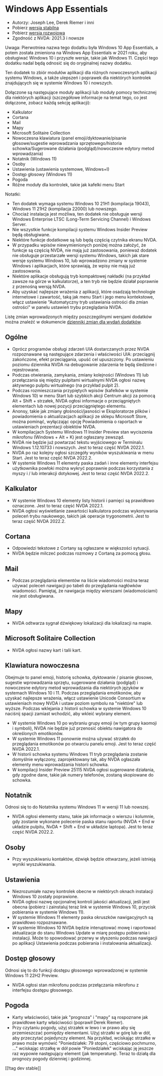 # Windows App Essentials #

* Autorzy: Joseph Lee, Derek Riemer i inni
* Pobierz [wersja stabilna][1]
* Pobierz [wersja rozwojowa][2]
* Zgodność z NVDA: 2021.3 i nowsze

Uwaga: Pierwotniea nazwa tego dodatku była Windows 10 App Essentials, a
potem została zmieniona na Windows App Essentials w 2021 roku, aby
obsługiwać Windows 10 i przyszłe wersje, takie jak Windows 11. Części tego
dodatku nadal będą odnosić się do oryginalnej nazwy dodatku.

Ten dodatek to zbiór modułów aplikacji dla różnych nowoczesnych aplikacji
systemu Windows, a także ulepszeń i poprawek dla niektórych kontrolek
znajdujących się w systemie Windows 10 i nowszych.

Dołączone są następujące moduły aplikacji lub moduły pomocy technicznej dla
niektórych aplikacji (szczegółowe informacje na temat tego, co jest
dołączone, zobacz każdą sekcję aplikacji):

* Kalkulator
* Cortana
* Mail
* Mapy
* Microsoft Solitaire Collection
* Nowoczesna klawiatura (panel emoji/dyktowanie/pisanie głosowe/sugestie
  wprowadzania sprzętowego/historia schowka/Sugerowane działania
  (podgląd)/nowoczesne edytory metod wprowadzania)
* Notatnik (Windows 11)
* Osoby
* Ustawienia (ustawienia systemowe, Windows+I)
* Dostęp głosowy (Windows 11)
* Pogoda
* Różne moduły dla kontrolek, takie jak kafelki menu Start

Notatki:

* Ten dodatek wymaga systemu Windows 10 21H1 (kompilacja 19043), Windows 11
  21H2 (kompilacja 22000) lub nowszego.
* Chociaż instalacja jest możliwa, ten dodatek nie obsługuje wersji Windows
  Enterprise LTSC (Long-Term Servicing Channel) i Windows Server.
* Nie wszystkie funkcje kompilacji systemu Windows Insider Preview będą
  obsługiwane.
* Niektóre funkcje dodatkowe są lub będą częścią czytnika ekranu NVDA.
* W przypadku wpisów niewymienionych poniżej można założyć, że funkcje są
  częścią NVDA, nie mają już zastosowania, ponieważ dodatek nie obsługuje
  przestarzałe wersji systemu Windows, takich jak stare wersje systemu
  Windows 10, lub wprowadzono zmiany w systemie Windows i aplikacjach, które
  sprawiają, że wpisy nie mają już zastosowania.
* Niektóre aplikacje obsługują tryb kompaktowej nakładki (na przykład zawsze
  na górze w kalkulatorze), a ten tryb nie będzie działał poprawnie z
  przenośną wersją NVDA.
* Aby uzyskać najlepsze wrażenia z aplikacji, które osadzają technologie
  internetowe i zawartość, taką jak menu Start i jego menu kontekstowe,
  włącz ustawienie "Automatyczny tryb ustawiania ostrości dla zmian
  ostrości" w panelu ustawień trybu przeglądania NVDA.

Listę zmian wprowadzonych między poszczególnymi wersjami dodatków można
znaleźć w dokumencie [dzienniki zmian dla wydań dodatków][3].

## Ogólne

* Oprócz programów obsługi zdarzeń UIA dostarczanych przez NVDA rozpoznawane
  są następujące zdarzenia i właściwości UIA: przeciągnij zakończone, efekt
  przeciągania, upuść cel upuszczony. Po ustawieniu poziomu dziennika NVDA
  na debugowanie zdarzenia te będą śledzone i rejestrowane.
* Podczas otwierania, zamykania, zmiany kolejności (Windows 11) lub
  przełączania się między pulpitami wirtualnymi NVDA ogłosi nazwę aktywnego
  pulpitu wirtualnego (na przykład pulpit 2).
* Podczas rozmieszczania przypiętych wpisów (kafelków w systemie Windows 10)
  w menu Start lub szybkich akcji Centrum akcji za pomocą Alt + Shift +
  strzałek, NVDA ogłosi informacje o przeciągniętych elementach lub nowej
  pozycji przeciągniętego elementu.
* Anonsy, takie jak zmiany głośności/jasności w Eksploratorze plików i
  powiadomienia o aktualizacjach aplikacji ze sklepu Microsoft Store, można
  pominąć, wyłączając opcję Powiadomienia o raportach w ustawieniach
  prezentacji obiektów NVDA.
* W kompilacjach Systemu Windows 11 Insider Preview stan wyciszenia
  mikrofonu (Windows + Alt + K) jest ogłaszany zewsząd.
* NVDA nie będzie już powtarzać tekstu wyjściowego w Terminalu Windows
  1.12.10733 i nowszych. Jest to teraz część NVDA 2022.1.
* NVDA po raz kolejny ogłosi szczegóły wyników wyszukiwania w menu
  Start. Jest to teraz część NVDA 2022.2.
* W systemie Windows 11 elementy paska zadań i inne elementy interfejsu
  użytkownika powłoki można wykryć poprawnie podczas korzystania z myszy i /
  lub interakcji dotykowej. Jest to teraz część NVDA 2022.2.

## Kalkulator

* W systemie Windows 10 elementy listy historii i pamięci są prawidłowo
  oznaczone. Jest to teraz część NVDA 2022.1.
* NVDA ogłosi wyświetlanie zawartości kalkulatora podczas wykonywania
  poleceń trybu naukowego, takich jak operacje trygonometrii. Jest to teraz
  część NVDA 2022.2.

## Cortana

* Odpowiedzi tekstowe z Cortany są ogłaszane w większości sytuacji.
* NVDA będzie milczeć podczas rozmowy z Cortaną za pomocą głosu.

## Mail

* Podczas przeglądania elementów na liście wiadomości można teraz używać
  poleceń nawigacji po tabeli do przeglądania nagłówków
  wiadomości. Pamiętaj, że nawigacja między wierszami (wiadomościami) nie
  jest obsługiwana.

## Mapy

* NVDA odtwarza sygnał dźwiękowy lokalizacji dla lokalizacji na mapie.

## Microsoft Solitaire Collection

* NVDA ogłosi nazwy kart i talii kart.

## Klawiatura nowoczesna

Obejmuje to panel emoji, historię schowka, dyktowanie / pisanie głosowe,
sugestie wprowadzania sprzętu, sugerowane działania (podgląd) i nowoczesne
edytory metod wprowadzania dla niektórych języków w systemach Windows 10 i
11. Podczas przeglądania emotikonów, aby uzyskać najlepsze wrażenia, włącz
ustawienie Unicode Consortium w ustawieniach mowy NVDA i ustaw poziom
symbolu na "niektóre" lub wyższe. Podczas wklejania z historii schowka w
systemie Windows 10 naciśnij spacji zamiast wchodzić, aby wkleić wybrany
element.

* W systemie Windows 10 po wybraniu grupy emoji (w tym grupy kaomoji i
  symboli), NVDA nie będzie już przenosić obiektu nawigatora do określonych
  emotikonów.
* W systemie Windows 11 ponownie można używać strzałek do przeglądania
  emotikonów po otwarciu panelu emoji. Jest to teraz część NVDA 2022.1.
* W historii schowka systemu Windows 11 tryb przeglądania zostanie domyślnie
  wyłączony, zaprojektowany tak, aby NVDA ogłaszała elementy menu
  wprowadzania historii schowka.
* W kompilacji Insider Preview 25115 NVDA ogłosi sugerowane działania, gdy
  zgodne dane, takie jak numery telefonów, zostaną skopiowane do schowka.

## Notatnik

Odnosi się to do Notatnika systemu Windows 11 w wersji 11 lub nowszej.

* NVDA ogłosi elementy stanu, takie jak informacje o wierszu i kolumnie, gdy
  zostanie wykonane polecenie paska stanu raportu (NVDA + End w układzie
  pulpitu, NvDA + Shift + End w układzie laptopa). Jest to teraz część NVDA
  2022.2.

## Osoby

* Przy wyszukiwaniu kontaktów, dźwięk będzie ottwarzany, jeżeli istnieją
  wyniki wyszukiwania.

## Ustawienia

* Niezrozumiałe nazwy kontrolek obecne w niektórych oknach instalacji
  Windows 10 zostały poprawione.
* NVDA ogłosi nazwę opcjonalnej kontroli jakości aktualizacji, jeśli jest
  obecna (pobierz i zainstaluj teraz link w systemie Windows 10, przycisk
  pobierania w systemie Windows 11).
* W systemie Windows 11 elementy paska okruszków nawigacyjnych są prawidłowo
  rozpoznawane.
* W systemie Windows 10 NVDA będzie interuptować mowę i raportować
  aktualizacje do stanu Windows Update w miarę postępu pobierania i
  instalacji. Może to spowodować przerwy w słyszeniu podczas nawigacji po
  aplikacji Ustawienia podczas pobierania i instalowania aktualizacji.

## Dostęp głosowy

Odnosi się to do funkcji dostępu głosowego wprowadzonej w systemie Windows
11 22H2 Preview.

* NVDA ogłosi stan mikrofonu podczas przełączania mikrofonu z interfejsu
  dostępu głosowego.

## Pogoda

* Karty właściwości, takie jak "prognoza" i "mapy" są rospoznane jak
  prawidłowe karty właściwości (poprawił Derek Riemer).
* Przy czytaniu pogody, użyj strzałek w lewo i w prawo aby się przemieszczać
  pomiędzy elementami. Użyj strzałki w górę lub w dół, aby przeczytać
  pojedynczy element. Na przykład, wciskając strzałke w prawo może wymówić
  "Poniedziałek: 79 stopni, częściowo pochmurno, ..." wciskając strzałkę w
  dół powie "Poniedziałek" wciskając ję jeszcze raz wypowie następujący
  element (jak temperaturę). Teraz to działą dla prognozy pogody dzienniej i
  godzinnej.

[[!tag dev stable]]

[1]: https://addons.nvda-project.org/files/get.php?file=w10

[2]: https://addons.nvda-project.org/files/get.php?file=w10-dev

[3]: https://github.com/josephsl/wintenapps/wiki/w10changelog
